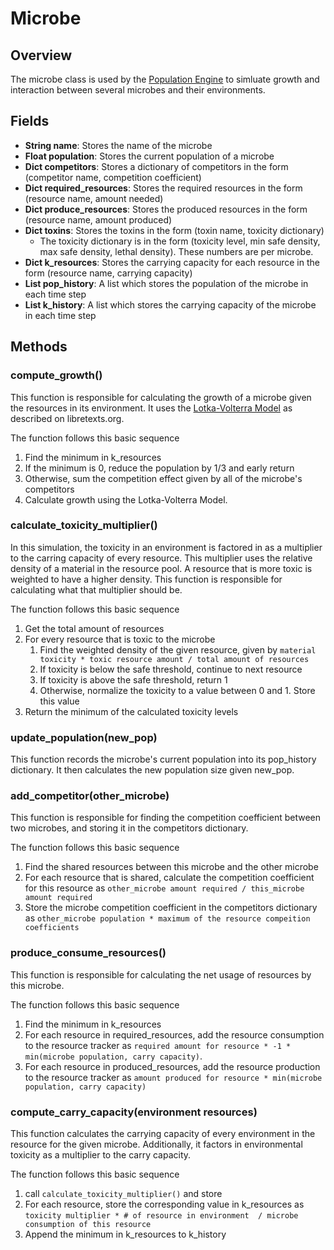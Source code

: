 # Microbe

## Overview
The microbe class is used by the [Population Engine](./PopEngine.md) to simluate growth and interaction between several microbes and their environments.

## Fields
* **String name**: Stores the name of the microbe
* **Float population**: Stores the current population of a microbe
* **Dict competitors**: Stores a dictionary of competitors in the form (competitor name, competition coefficient)
* **Dict required_resources**: Stores the required resources in the form (resource name, amount needed)
* **Dict produce_resources**: Stores the produced resources in the form (resource name, amount produced)
* **Dict toxins**: Stores the toxins in the form (toxin name, toxicity dictionary)
    * The toxicity dictionary is in the form (toxicity level, min safe density, max safe density, lethal density). These numbers are per microbe.
* **Dict k_resources**: Stores the carrying capacity for each resource in the form (resource name, carrying capacity)
* **List pop_history**: A list which stores the population of the microbe in each time step
* **List k_history**: A list which stores the carrying capacity of the microbe in each time step

## Methods
### compute_growth()
This function is responsible for calculating the growth of a microbe given the resources in its environment. It uses the [Lotka-Volterra Model](https://bio.libretexts.org/Courses/Gettysburg_College/01%3A_Ecology_for_All/15%3A_Competition/15.05%3A_Quantifying_Competition_Using_the_Lotka-Volterra_Model) as described on libretexts.org.

The function follows this basic sequence
1) Find the minimum in k_resources
2) If the minimum is 0, reduce the population by 1/3 and early return
3) Otherwise, sum the competition effect given by all of the microbe's competitors
4) Calculate growth using the Lotka-Volterra Model.

### calculate_toxicity_multiplier()
In this simulation, the toxicity in an environment is factored in as a multiplier to the carring capacity of every resource. This multiplier uses the relative density of a material in the resource pool. A resource that is more toxic is weighted to have a higher density. This function is responsible for calculating what that multiplier should be.

The function follows this basic sequence
1) Get the total amount of resources
2) For every resource that is toxic to the microbe
    1) Find the weighted density of the given resource, given by `material toxicity * toxic resource amount / total amount of resources`
    2) If toxicity is below the safe threshold, continue to next resource
    3) If toxicity is above the safe threshold, return 1
    4) Otherwise, normalize the toxicity to a value between 0 and 1. Store this value
3) Return the minimum of the calculated toxicity levels

### update_population(new_pop)
This function records the microbe's current population into its pop_history dictionary. It then calculates the new population size given new_pop.

### add_competitor(other_microbe)
This function is responsible for finding the competition coefficient between two microbes, and storing it in the competitors dictionary.

The function follows this basic sequence
1) Find the shared resources between this microbe and the other microbe
2) For each resource that is shared, calculate the competition coefficient for this resource as `other_microbe amount required / this_microbe amount required`
3) Store the microbe competition coefficient in the competitors dictionary as `other_microbe population * maximum of the resource compeition coefficients`

### produce_consume_resources()
This function is responsible for calculating the net usage of resources by this microbe.

The function follows this basic sequence
1) Find the minimum in k_resources
2) For each resource in required_resources, add the resource consumption to the resource tracker as `required amount for resource * -1 * min(microbe population, carry capacity)`.
3) For each resource in produced_resources, add the resource production to the resource tracker as `amount produced for resource * min(microbe population, carry capacity)`

### compute_carry_capacity(environment resources)
This function calculates the carrying capacity of every environment in the resource for the given microbe. Additionally, it factors in environmental toxicity as a multiplier to the carry capacity.

The function follows this basic sequence
1) call `calculate_toxicity_multiplier()` and store
2) For each resource, store the corresponding value in k_resources as `toxicity multiplier * # of resource in environment  / microbe consumption of this resource`
3) Append the minimum in k_resources to k_history